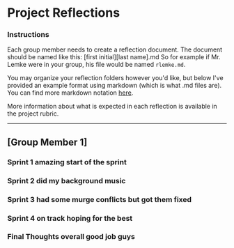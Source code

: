 # Project Reflections

### Instructions
Each group member needs to create a reflection document. The document should be named like this:
[first initial][last name].md
So for example if Mr. Lemke were in your group, his file would be named `rlemke.md`.

You may organize your reflection folders however you'd like, but below I've provided an example format using markdown (which is what .md files are). You can find more markdown notation [here](https://www.markdownguide.org/cheat-sheet/).

More information about what is expected in each reflection is available in the project rubric.

---
## [Group Member 1]
### Sprint 1 amazing start of the sprint

### Sprint 2 did my background music

### Sprint 3 had some murge conflicts but got them fixed

### Sprint 4 on track hoping for the best

### Final Thoughts overall good job guys
